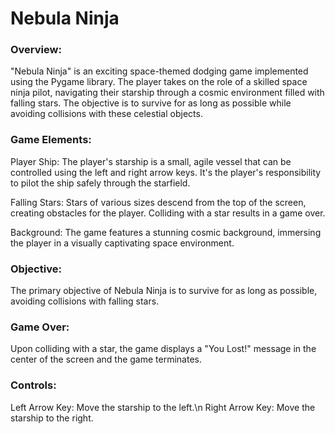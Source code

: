 # Nebula Ninja

### Overview:
"Nebula Ninja" is an exciting space-themed dodging game implemented using the Pygame library. The player takes on the role of a skilled space ninja pilot, navigating their starship through a cosmic environment filled with falling stars. The objective is to survive for as long as possible while avoiding collisions with these celestial objects.

### Game Elements:

Player Ship: The player's starship is a small, agile vessel that can be controlled using the left and right arrow keys. It's the player's responsibility to pilot the ship safely through the starfield.

Falling Stars: Stars of various sizes descend from the top of the screen, creating obstacles for the player. Colliding with a star results in a game over.

Background: The game features a stunning cosmic background, immersing the player in a visually captivating space environment.

### Objective:
The primary objective of Nebula Ninja is to survive for as long as possible, avoiding collisions with falling stars.

### Game Over:
Upon colliding with a star, the game displays a "You Lost!" message in the center of the screen and the game terminates.

### Controls:

Left Arrow Key: Move the starship to the left.\n
Right Arrow Key: Move the starship to the right.
